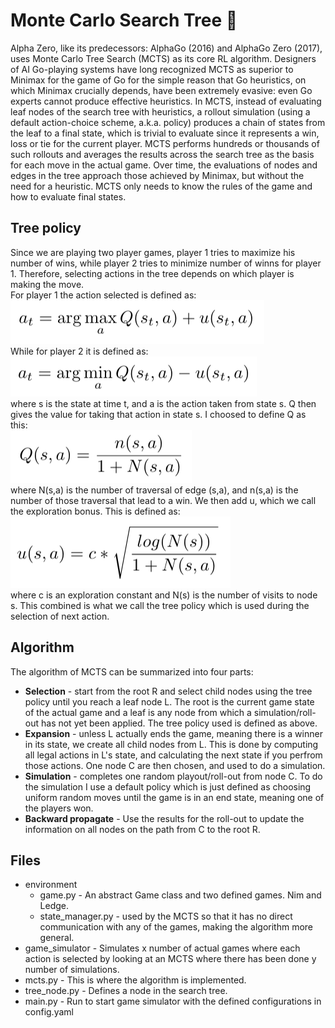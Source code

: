 # Monte Carlo Search Tree 🌲

Alpha Zero, like its predecessors: AlphaGo (2016) and AlphaGo Zero (2017), uses Monte Carlo Tree Search (MCTS) as 
its core RL algorithm. Designers of AI Go-playing systems have long recognized MCTS as superior to Minimax for the 
game of Go for the simple reason that Go heuristics, on which Minimax crucially depends, have been extremely evasive: 
even Go experts cannot produce effective heuristics. In MCTS, instead of evaluating leaf nodes of the search tree with 
heuristics, a rollout simulation (using a default action-choice scheme, a.k.a. policy) produces a chain of states from
the leaf to a final state, which is trivial to evaluate since it represents a win, loss or tie for the current player.
MCTS performs hundreds or thousands of such rollouts and averages the results across the search tree as the basis 
for each move in the actual game. Over time, the evaluations of nodes and edges in the tree approach those achieved 
by Minimax, but without the need for a heuristic. MCTS only needs to know the rules of the game and how to evaluate 
final states.
## Tree policy
Since we are playing two player games, player 1 tries to maximize
his number of wins, while player 2 tries to minimize number of winns for player 1. Therefore, 
selecting actions in the tree depends on which player is making the move. <br>
For player 1 the action selected is defined as:<br>
![action1](images/action_p1.png) <br>
While for player 2 it is defined as: <br>
![action1](images/action_p2.png) <br>
where s is the state at time t, and a is the action taken from state s. Q then gives the value for taking
that action in state s. I choosed to define Q as this: <br>
![action1](images/q.png) <br>
where N(s,a) is the number of traversal of edge (s,a), 
and n(s,a) is the number of those traversal that lead to a win.
We then add u, which we call the exploration bonus. This is defined as: <br>
![action1](images/u.png) <br>
where c is an exploration constant and N(s) is the number of visits to node s. This combined
is what we call the tree policy which is used during the selection
of next action. 

## Algorithm
The algorithm of MCTS can be summarized into four parts:
* **Selection** - start from the root R and select child nodes using the tree policy
until you reach a leaf node L. The root is the current game state of the actual game and 
a leaf is any node from which a simulation/roll-out has not yet been applied.
The tree policy used is defined as above. 
* **Expansion** - unless L actually ends the game, meaning there is a winner in its state, we 
create all child nodes from L. This is done by computing all legal actions in L's state,
and calculating the next state if you perfrom those actions. One node C
are then chosen, and used to do a simulation.
* **Simulation** - completes one random playout/roll-out from node C. To do the simulation 
I use a default policy which is just defined as choosing uniform random moves until 
the game is in an end state, meaning one of the players won.
* **Backward propagate** - Use the results for the roll-out to update the information
on all nodes on the path from C to the root R. 

## Files

* environment
    * game.py - An abstract Game class and two defined games. Nim and Ledge.
    * state_manager.py - used by the MCTS so that it has no direct communication with any of the games,
    making the algorithm more general.
* game_simulator - Simulates x number of actual games where each action is selected by looking 
at an MCTS where there has been done y number of simulations. 
* mcts.py - This is where the algorithm is implemented.
* tree_node.py - Defines a node in the search tree.
* main.py - Run to start game simulator with the defined configurations in config.yaml
